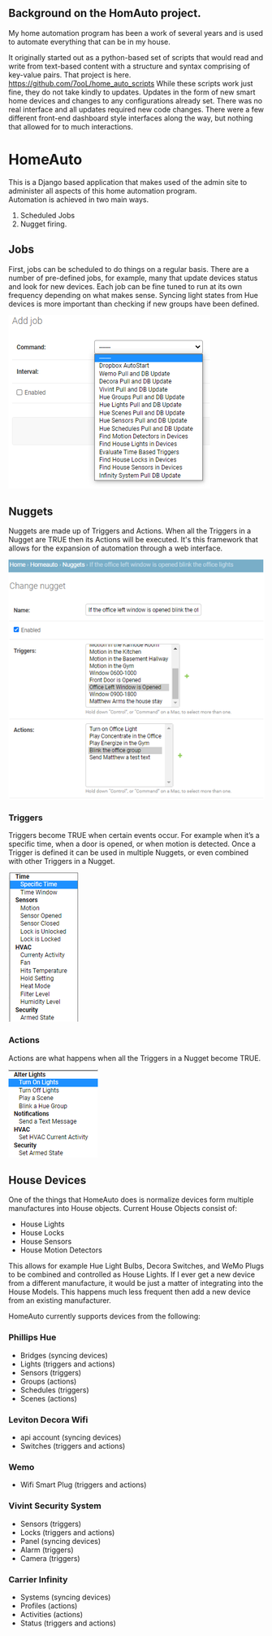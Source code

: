 ## Background on the HomAuto project.
My home automation program has been a work of several years and is used to automate everything that can be in my house. 

It originally started out as a python-based set of scripts that would read and write from text-based content with a structure and syntax comprising of key-value pairs. That project is here.  https://github.com/7ooL/home_auto_scripts
While these scripts work just fine, they do not take kindly to updates. Updates in the form of new smart home devices and changes to any configurations already set.  There was no real interface and all updates required new code changes. There were a few different front-end dashboard style interfaces along the way, but nothing that allowed for to much interactions. 

# HomeAuto
This is a Django based application that makes used of the admin site to administer all aspects of this home automation program.  
Automation is achieved in two main ways.

1)	Scheduled Jobs 
2)	Nugget firing.

## Jobs
First, jobs can be scheduled to do things on a regular basis. There are a number of pre-defined jobs, for example, many that update devices status and look for new devices. Each job can be fine tuned to run at its own frequency depending on what makes sense. Syncing light states from Hue devices is more important than checking if new groups have been defined. 

![Image of Jobs](https://github.com/7ooL/HomeAuto/blob/master/images/add_job.png)

## Nuggets
Nuggets are made up of Triggers and Actions. When all the Triggers in a Nugget are TRUE then its Actions will be executed. It's this framework that allows for the expansion of automation through a web interface. 

![Image of Nugget](https://github.com/7ooL/HomeAuto/blob/master/images/nugget.png)

### Triggers
Triggers become TRUE when certain events occur. For example when it’s a specific time, when a door is opened, or when motion is detected. 
Once a Trigger is defined it can be used in multiple Nuggets, or even combined with other Triggers in a Nugget. 

![Image of Triggers](https://github.com/7ooL/HomeAuto/blob/master/images/triggers.png)

### Actions
Actions are what happens when all the Triggers in a Nugget become TRUE.

![Image of Actions](https://github.com/7ooL/HomeAuto/blob/master/images/actions.png)

## House Devices
One of the things that HomeAuto does is normalize devices form multiple manufactures into House objects. Current House Objects consist of:

* House Lights
* House Locks
* House Sensors
* House Motion Detectors

This allows for example Hue Light Bulbs, Decora Switches, and WeMo Plugs to be combined and controlled as House Lights. 
If I ever get a new device from a different manufacture, it would be just a matter of integrating into the House Models. This happens much less frequent then add a new device from an existing manufacturer.  

HomeAuto currently supports devices from the following:
### Phillips Hue
* Bridges (syncing devices)
* Lights (triggers and actions)
* Sensors (triggers)
* Groups (actions)
* Schedules (triggers)
* Scenes (actions)
### Leviton Decora Wifi
* api account (syncing devices)
* Switches (triggers and actions)
### Wemo
* Wifi Smart Plug (triggers and actions)
### Vivint Security System
* Sensors (triggers)
* Locks (triggers and actions)
* Panel (syncing devices)
* Alarm (triggers)
* Camera (triggers)
### Carrier Infinity
* Systems (syncing devices)
* Profiles (actions)
* Activities (actions)
* Status (triggers and actions)
